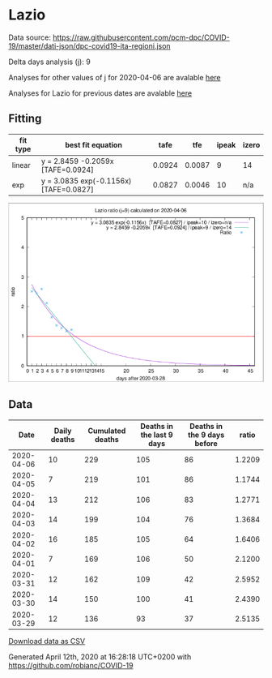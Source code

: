 # Lazio

Data source: https://raw.githubusercontent.com/pcm-dpc/COVID-19/master/dati-json/dpc-covid19-ita-regioni.json

Delta days analysis (j): 9

Analyses for other values of j for 2020-04-06 are avalable [here](../README.md)

Analyses for Lazio for previous dates are avalable [here](../../README.md)

## Fitting 
|fit type|best fit equation|tafe|tfe|ipeak|izero|
|-------|-----|--------|------|---|---|
|linear|y = 2.8459 -0.2059x  [TAFE=0.0924]|0.0924|0.0087|9|14|
|exp|y = 3.0835 exp(-0.1156x)  [TAFE=0.0827]|0.0827|0.0046|10|n/a|

![Plot](COVID-19_lazio_j9_2020-04-06.png)

## Data
|Date|Daily deaths|Cumulated deaths|Deaths in the last 9 days|Deaths in the 9 days before|ratio|
|----|----------|-----------|-------|--------------------|-----|
|2020-04-06|10|229|105|86|1.2209|
|2020-04-05|7|219|101|86|1.1744|
|2020-04-04|13|212|106|83|1.2771|
|2020-04-03|14|199|104|76|1.3684|
|2020-04-02|16|185|105|64|1.6406|
|2020-04-01|7|169|106|50|2.1200|
|2020-03-31|12|162|109|42|2.5952|
|2020-03-30|14|150|100|41|2.4390|
|2020-03-29|12|136|93|37|2.5135|

[Download data as CSV](COVID-19_lazio_j9_2020-04-06.csv)

Generated April 12th, 2020 at 16:28:18 UTC+0200 with https://github.com/robianc/COVID-19
